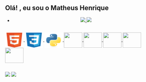 ## Olá! , eu sou o Matheus Henrique

- <div style="display: inline_block"align="center">
  <a href="https://github.com/MMatheusProenca">
  <img style="display: inline_block"height="150em" src="https://github-readme-stats.vercel.app/api?username=MMatheusProenca&show_icons=true&theme=dark&include_all_commits=true&count_private=true"/>
  <img height="150em" src="https://github-readme-stats.vercel.app/api/top-langs/?username=MMatheusProenca&layout=compact&langs_count=7&theme=dark"/>
</div>
 <div style="display: inline_block"><br>
  <img align="center" height="50" width="60" src="https://raw.githubusercontent.com/devicons/devicon/master/icons/html5/html5-original.svg">
  <img align="center" height="50" width="60" src="https://raw.githubusercontent.com/devicons/devicon/master/icons/css3/css3-original.svg">
  <img align="center" height="50" width="60" src="https://raw.githubusercontent.com/devicons/devicon/master/icons/python/python-original.svg">
  <img align="center" height=50" width="60" src="https://cdn.jsdelivr.net/gh/devicons/devicon/icons/mysql/mysql-original-wordmark.svg">
  <img align="center" height="50" width="60" src="https://cdn.jsdelivr.net/gh/devicons/devicon/icons/java/java-original.svg">
  <img align="center" height="50" width="60" src="https://cdn.jsdelivr.net/gh/devicons/devicon/icons/git/git-original.svg">
  <img align="center" height="50" width="60" src="https://cdn.jsdelivr.net/gh/devicons/devicon/icons/php/php-plain.svg">
  <img align="center" height="50" width="60" src="https://cdn.jsdelivr.net/gh/devicons/devicon/icons/javascript/javascript-original.svg">
</div>
  
  ##
 
<div> 
  <a href="https://www.instagram.com/o_oprops/" Target="_blank"><img src="https://img.shields.io/badge/-Instagram-%23E4405F?style=for-the-badge&logo=instagram&logoColor=white" target="_blank"></a>
  <a href="https://www.linkedin.com/in/matheus-henrique-1277441a1/" target="_blank"><img src="https://img.shields.io/badge/-LinkedIn-%230077B5?style=for-the-badge&logo=linkedin&logoColor=white" target="_blank"></a> 
</div>


<!---
MMatheusProenca/MMatheusProenca is a ✨ special ✨ repository because its `README.md` (this file) appears on your GitHub profile.
You can click the Preview link to take a look at your changes.
--->

